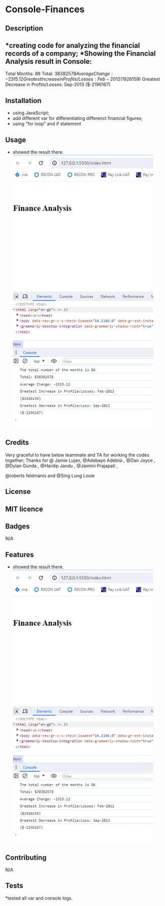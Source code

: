 # Console-Finances

## Description 
 *creating code for analyzing the financial records of a company;
 *Showing the Financial Analysis result in Console:
  ----------------
  Total Months: 86
  Total: $38382578
  Average Change: -2315.12
  Greatest Increase in Profits/Losses: Feb-2012 ($1926159)
  Greatest Decrease in Profits/Losses: Sep-2013 ($-2196167)
  

## Installation

* using JavaScript;
* add different var for differentiating differenct financial figures;
* using "for loop" and if statement


## Usage 

* showed the result there.
![Alt text](image.png)

## Credits

Very graceful to have below teammate and TA for working the codes together;
Thanks for @ Jamie Lujan, @Adebayo Adebisi
, 
@Dan Joyce
, 
@Dylan Gunda
, 
@Hardip Jandu
, 
@Jaimini Prajapati
, 

@roberts feldmanis
 and 
@Sing Lung Louie

## License

MIT licence
---



## Badges
N/A

## Features

* showed the result there.
![Alt text](image.png)


## Contributing

N/A

## Tests

*tested all var and console logs.

